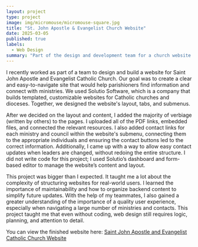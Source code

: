```yaml
---
layout: project
type: project
image: img/micromouse/micromouse-square.jpg
title: "St. John Apostle & Evangelist Church Website"
date: 2025-03-05
published: true
labels:
  - Web Design
summary: "Part of the design and development team for a church website."
---
```


I recently worked as part of a team to design and build a website for Saint John Apostle and Evangelist Catholic Church. Our goal was to create a clear and easy-to-navigate site that would help parishioners find information and connect with ministries. We used Solutio Software, which is a company that builds templated, customizable websites for Catholic churches and dioceses. Together, we designed the website's layout, tabs, and submenus. 

After we decided on the layout and content, I added the majority of verbiage (written by others) to the pages. I uploaded all of the PDF links, embedded files, and connected the relevant resources. I also added contact links for each ministry and council within the website's submenu, connecting them to the appropriate individuals and ensuring the contact buttons led to the correct information. Additionally, I came up with a way to allow easy contact updates when leaders are changed, without redoing the entire structure. I did not write code for this project; I used Solutio’s dashboard and form-based editor to manage the website’s content and layout.

This project was bigger than I expected. It taught me a lot about the complexity of structuring websites for real-world users. I learned the importance of maintainability and how to organize backend content to simplify future updates. With the help of my teammates, I also gained a greater understanding of the importance of a quality user experience, especially when navigating a large number of ministries and contacts. This project taught me that even without coding, web design still requires logic, planning, and attention to detail.

You can view the finished website here: [Saint John Apostle and Evangelist Catholic Church Website](https://www.stjohnmililani.org/)

